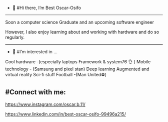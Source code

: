 - 👋 #Hi there, I’m Best Oscar-Osifo

---
Soon a computer science Graduate and an upcoming software engineer 

However, I also enjoy learning about and working with hardware and do so regularly.

---


- 👀 #I’m interested in ...

Cool hardware -(especially laptops Framework & system76 👌 )
Mobile technology - (Samsung and pixel stan)
Deep learning
Augmented and virtual reality 
Sci-fi stuff 
Football -(Man United⚽)



#Connect with me:
---
https://www.instagram.com/oscar.b.11/

https://www.linkedin.com/in/best-oscar-osifo-99496a215/

<!---
OscarB11/OscarB11 is a ✨ special ✨ repository because its `README.md` (this file) appears on your GitHub profile.
You can click the Preview link to take a look at your changes.
--->
